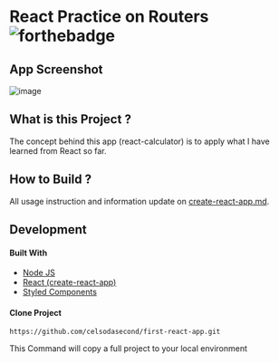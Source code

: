 # React Practice on Routers ![forthebadge](https://badges.aleen42.com/src/react.svg)

## App Screenshot
![image](https://user-images.githubusercontent.com/75917932/207243408-060c77b6-e94a-482a-a85d-88c9cb88ecdf.png)


## What is this Project ?

The concept behind this app (react-calculator) is to apply what I have learned from React so far.

## How to Build ?

All usage instruction and information update on [create-react-app.md](https://github.com/celsodasecond/first-react-app/blob/master/create-react-app.md).

## Development

#### Built With

- [Node JS](https://nodejs.org/en/) 
- [React (create-react-app)](https://reactjs.org/docs/create-a-new-react-app.html)
- [Styled Components](https://styled-components.com/)

#### Clone Project

```shell
https://github.com/celsodasecond/first-react-app.git
```

This Command will copy a full project to your local environment

